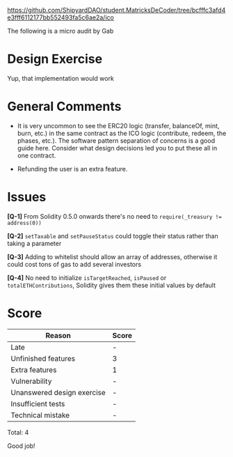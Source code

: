 https://github.com/ShipyardDAO/student.MatricksDeCoder/tree/bcfffc3afd4e3fff6112177bb552493fa5c6ae2a/ico

The following is a micro audit by Gab

# Design Exercise

Yup, that implementation would work

# General Comments

* It is very uncommon to see the ERC20 logic (transfer, balanceOf, mint, burn, etc.) in the same contract as the ICO logic (contribute, redeem, the phases, etc.). The software pattern separation of concerns is a good guide here. Consider what design decisions led you to put these all in one contract.

* Refunding the user is an extra feature.

# Issues

**[Q-1]** From Solidity 0.5.0 onwards there's no need to `require(_treasury != address(0))` 

**[Q-2]** `setTaxable` and `setPauseStatus` could toggle their status rather than taking a parameter

**[Q-3]** Adding to whitelist should allow an array of addresses, otherwise it could cost tons of gas to add several investors

**[Q-4]** No need to initialize `isTargetReached`, `isPaused` or `totalETHContributions`, Solidity gives them these initial values by default

# Score

| Reason | Score |
|-|-|
| Late                       | - |
| Unfinished features        | 3 |
| Extra features             | 1 |
| Vulnerability              | - |
| Unanswered design exercise | - |
| Insufficient tests         | - |
| Technical mistake          | - |

Total: 4

Good job!